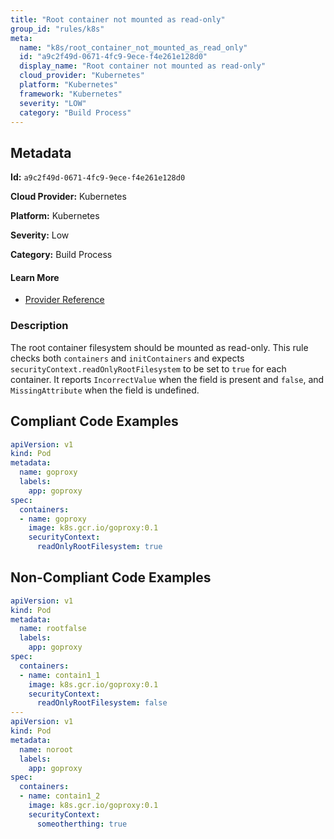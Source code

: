 ```yaml
---
title: "Root container not mounted as read-only"
group_id: "rules/k8s"
meta:
  name: "k8s/root_container_not_mounted_as_read_only"
  id: "a9c2f49d-0671-4fc9-9ece-f4e261e128d0"
  display_name: "Root container not mounted as read-only"
  cloud_provider: "Kubernetes"
  platform: "Kubernetes"
  framework: "Kubernetes"
  severity: "LOW"
  category: "Build Process"
---
```

## Metadata

**Id:** `a9c2f49d-0671-4fc9-9ece-f4e261e128d0`

**Cloud Provider:** Kubernetes

**Platform:** Kubernetes

**Severity:** Low

**Category:** Build Process

#### Learn More

 - [Provider Reference](https://kubernetes.io/docs/tasks/configure-pod-container/security-context/)

### Description

 The root container filesystem should be mounted as read-only. This rule checks both `containers` and `initContainers` and expects `securityContext.readOnlyRootFilesystem` to be set to `true` for each container. It reports `IncorrectValue` when the field is present and `false`, and `MissingAttribute` when the field is undefined.


## Compliant Code Examples
```yaml
apiVersion: v1
kind: Pod
metadata:
  name: goproxy
  labels:
    app: goproxy
spec:
  containers:
  - name: goproxy
    image: k8s.gcr.io/goproxy:0.1
    securityContext:
      readOnlyRootFilesystem: true

```
## Non-Compliant Code Examples
```yaml
apiVersion: v1
kind: Pod
metadata:
  name: rootfalse
  labels:
    app: goproxy
spec:
  containers:
  - name: contain1_1
    image: k8s.gcr.io/goproxy:0.1
    securityContext:
      readOnlyRootFilesystem: false
---
apiVersion: v1
kind: Pod
metadata:
  name: noroot
  labels:
    app: goproxy
spec:
  containers:
  - name: contain1_2
    image: k8s.gcr.io/goproxy:0.1
    securityContext:
      someotherthing: true
```